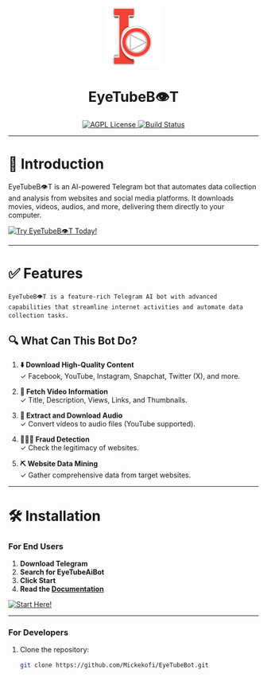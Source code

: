 <p align="center">
  <a href="https://t.me/EyeTubeAiBot">
    <img src="https://github.com/Mickekofi/EyeTubeBot/blob/master/logo.png" alt="Logo" width="120">
  </a>
  <h1 align="center"><strong>EyeTubeB👁T</strong></h1>
  <p align="center">
    <a href="http://www.gnu.org/licenses/agpl-3.0">
      <img src="https://img.shields.io/badge/license-AGPL-blue.svg" alt="AGPL License">
    </a>
    <a href="https://github.com/Mickekofi/EyeTubeBot/actions">
      <img src="https://img.shields.io/badge/license-Caution-red.svg" alt="Build Status">
    </a>
  </p>
</p>

---

# 🌟 Introduction

EyeTubeB👁T is an AI-powered Telegram bot that automates data collection and analysis from websites and social media platforms. It downloads movies, videos, audios, and more, delivering them directly to your computer.

[![Try EyeTubeB👁T Today!](https://img.shields.io/badge/Try%20Today%21-EyeTubeB👁T-brightgreen)](https://t.me/EyeTubeAiBot)

---

# ✅ Features

``` EyeTubeB👁T is a feature-rich Telegram AI bot with advanced capabilities that streamline internet activities and automate data collection tasks. ```

## 🔍 What Can This Bot Do?

1. **⬇️ Download High-Quality Content**  
   ✓ Facebook, YouTube, Instagram, Snapchat, Twitter (X), and more.

2. **🔦 Fetch Video Information**  
   ✓ Title, Description, Views, Links, and Thumbnails.

3. **🧲 Extract and Download Audio**  
   ✓ Convert videos to audio files (YouTube supported).

4. **👮🏾‍♂️ Fraud Detection**  
   ✓ Check the legitimacy of websites.

5. **⛏️ Website Data Mining**  
   ✓ Gather comprehensive data from target websites.

---

# 🛠️ Installation

### For End Users

1. **Download Telegram**  
2. **Search for EyeTubeAiBot**  
3. **Click Start**  
4. **Read the [Documentation](https://t.me/EyeTubeAiBot)**

[![Start Here!](https://img.shields.io/badge/Start%20Here%21-Try%20EyeTubeB👁T-brightgreen)](https://t.me/EyeTubeAiBot)

---

### For Developers

1. Clone the repository:
   ```bash
   git clone https://github.com/Mickekofi/EyeTubeBot.git
